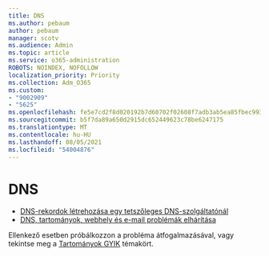```yaml
---
title: DNS
ms.author: pebaum
author: pebaum
manager: scotv
ms.audience: Admin
ms.topic: article
ms.service: o365-administration
ROBOTS: NOINDEX, NOFOLLOW
localization_priority: Priority
ms.collection: Adm_O365
ms.custom:
- "9002909"
- "5625"
ms.openlocfilehash: fe5e7cd2f8d020192b7d60702f02608f7adb3ab5ea85fbec99326921bbb26cd8
ms.sourcegitcommit: b5f7da89a650d2915dc652449623c78be6247175
ms.translationtype: MT
ms.contentlocale: hu-HU
ms.lasthandoff: 08/05/2021
ms.locfileid: "54004876"
---
```

# <a name="dns"></a>DNS

- [DNS-rekordok létrehozása egy tetszőleges DNS-szolgáltatónál](https://docs.microsoft.com/microsoft-365/admin/get-help-with-domains/create-dns-records-at-any-dns-hosting-provider?view=o365-worldwide)
- [DNS, tartományok, webhely és e-mail problémák elhárítása](https://docs.microsoft.com/microsoft-365/admin/get-help-with-domains/find-and-fix-issues?view=o365-worldwide)

Ellenkező esetben próbálkozzon a probléma átfogalmazásával, vagy tekintse meg a [Tartományok GYIK](https://docs.microsoft.com/microsoft-365/admin/setup/domains-faq?view=o365-worldwide) témakört.
